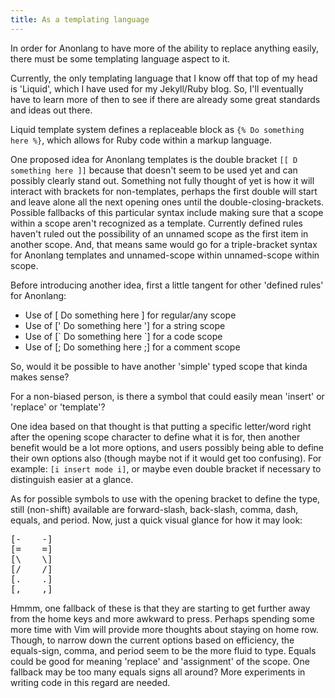 ```yaml
---
title: As a templating language
---
```

In order for Anonlang to have more of the ability to replace anything easily, there must be some templating language aspect to it.

Currently, the only templating language that I know off that top of my head is 'Liquid', which I have used for my Jekyll/Ruby blog. So, I'll eventually have to learn more of then to see if there are already some great standards and ideas out there.

Liquid template system defines a replaceable block as `{% Do something here %}`, which allows for Ruby code within a markup language.

One proposed idea for Anonlang templates is the double bracket `[[ D something here ]]` because that doesn't seem to be used yet and can possibly clearly stand out. Something not fully thought of yet is how it will interact with brackets for non-templates, perhaps the first double will start and leave alone all the next opening ones until the double-closing-brackets. Possible fallbacks of this particular syntax include making sure that a scope within a scope aren't recognized as a template. Currently defined rules haven't ruled out the possibility of an unnamed scope as the first item in another scope. And, that means same would go for a triple-bracket syntax for Anonlang templates and unnamed-scope within unnamed-scope within scope.

Before introducing another idea, first a little tangent for other 'defined rules' for Anonlang:
- Use of [ Do something here ] for regular/any scope
- Use of [' Do something here '] for a string scope
- Use of [\` Do something here \`] for a code scope
- Use of [; Do something here ;] for a comment scope

So, would it be possible to have another 'simple' typed scope that kinda makes sense?

For a non-biased person, is there a symbol that could easily mean 'insert' or 'replace' or 'template'?

One idea based on that thought is that putting a specific letter/word right after the opening scope character to define what it is for, then another benefit would be a lot more options, and users possibly being able to define their own options also (though maybe not if it would get too confusing). For example: `[i insert mode i]`, or maybe even double bracket if necessary to distinguish easier at a glance.

As for possible symbols to use with the opening bracket to define the type, still (non-shift) available are forward-slash, back-slash, comma, dash, equals, and period. Now, just a quick visual glance for how it may look:

<pre>
[-    -]
[=    =]
[\    \]
[/    /]
[.    .]
[,    ,]
</pre>

Hmmm, one fallback of these is that they are starting to get further away from the home keys and more awkward to press. Perhaps spending some more time with Vim will provide more thoughts about staying on home row. Though, to narrow down the current options based on efficiency, the equals-sign, comma, and period seem to be the more fluid to type. Equals could be good for meaning 'replace' and 'assignment' of the scope. One fallback may be too many equals signs all around? More experiments in writing code in this regard are needed.
